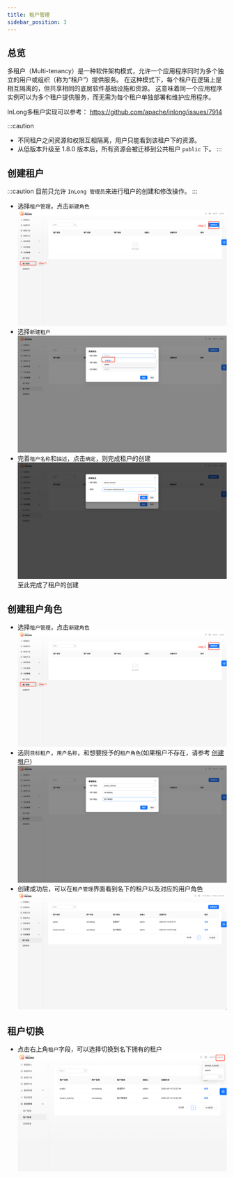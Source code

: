 ```yaml
---
title: 租户管理
sidebar_position: 3
---
```


## 总览

多租户（Multi-tenancy）是一种软件架构模式，允许一个应用程序同时为多个独立的用户或组织（称为“租户”）提供服务。
在这种模式下，每个租户在逻辑上是相互隔离的，但共享相同的底层软件基础设施和资源。
这意味着同一个应用程序实例可以为多个租户提供服务，而无需为每个租户单独部署和维护应用程序。

InLong多租户实现可以参考：
https://github.com/apache/inlong/issues/7914

:::caution
- 不同租户之间资源和权限互相隔离，用户只能看到该租户下的资源。
- 从低版本升级至 1.8.0 版本后，所有资源会被迁移到公共租户 `public` 下。
:::

## 创建租户

:::caution
目前只允许 `InLong 管理员`来进行租户的创建和修改操作。
:::
- 选择`租户管理`，点击`新建角色`
![img.png](img/create_tenant_1.png)
- 选择`新建租户`
![img_1.png](img/create_tenant_2.png)
- 完善`租户名称`和`描述`，点击`确定`，则完成租户的创建
![img.png](img/create_tenant_3.png)
至此完成了租户的创建

## 创建租户角色

- 选择`租户管理`，点击`新建角色`
![img.png](img/create_tenant_1.png)
- 选则`目标租户`，`用户名称`，和想要授予的`租户角色`(如果租户不存在，请参考 [创建租户](#创建租户))
![img.png](img/create_tenant_role_1.png)
- 创建成功后，可以在`租户管理`界面看到名下的租户以及对应的用户角色
![img.png](img/create_tenant_role_2.png)

## 租户切换

- 点击右上角`租户`字段，可以选择切换到名下拥有的租户
![img.png](img/create_tenant_role_3.png)

